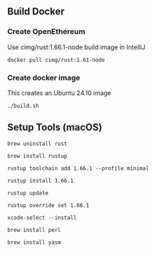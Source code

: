 ## Build Docker

### Create OpenEthereum

Use cimg/rust:1.66.1-node build image in IntelliJ

```shell
docker pull cimg/rust:1.61-node
```

### Create docker image

This creates an Ubuntu 24.10 image

```shell
./build.sh
```

## Setup Tools (macOS)


```shell
brew uninstall rust
```

```shell
brew install rustup
```

```shell
rustup toolchain add 1.66.1 --profile minimal
```

```shell
rustup install 1.66.1
```

```shell
rustup update
```

```shell
rustup override set 1.66.1
```

```shell
xcode-select --install
```

```shell
brew install perl
```

```shell
brew install yasm
```
